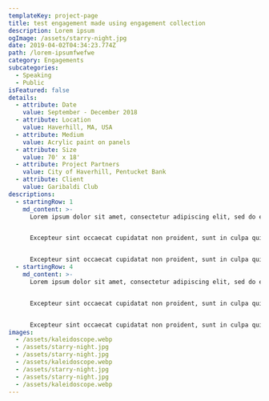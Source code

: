 ```yaml
---
templateKey: project-page
title: test engagement made using engagement collection
description: Lorem ipsum
ogImage: /assets/starry-night.jpg
date: 2019-04-02T04:34:23.774Z
path: /lorem-ipsumfwefwe
category: Engagements
subcategories:
  - Speaking
  - Public
isFeatured: false
details:
  - attribute: Date
    value: September - December 2018
  - attribute: Location
    value: Haverhill, MA, USA
  - attribute: Medium
    value: Acrylic paint on panels
  - attribute: Size
    value: 70' x 18'
  - attribute: Project Partners
    value: City of Haverhill, Pentucket Bank
  - attribute: Client
    value: Garibaldi Club
descriptions:
  - startingRow: 1
    md_content: >-
      Lorem ipsum dolor sit amet, consectetur adipiscing elit, sed do eiusmod tempor incididunt ut labore et dolore magna aliqua. Ut enim ad minim veniam, quis nostrud exercitation ullamco laboris nisi ut aliquip ex ea commodo consequat. Duis aute irure dolor in reprehenderit in voluptate velit esse cillum dolore eu fugiat nulla pariatur.


      Excepteur sint occaecat cupidatat non proident, sunt in culpa qui officia deserunt mollit anim id est laborum. Lorem ipsum dolor sit amet, consectetur adipiscing elit, sed do eiusmod tempor incididunt ut labore et dolore magna aliqua. Ut enim ad minim veniam, quis nostrud exercitation ullamco laboris nisi ut aliquip ex ea commodo consequat. 1


      Excepteur sint occaecat cupidatat non proident, sunt in culpa qui officia deserunt mollit anim id est laborum. Lorem ipsum dolor sit amet, consectetur adipiscing elit, sed do eiusmod tempor incididunt ut labore et dolore magna aliqua. Ut enim ad minim veniam, quis nostrud exercitation ullamco laboris nisi ut aliquip ex ea commodo consequat.
  - startingRow: 4
    md_content: >-
      Lorem ipsum dolor sit amet, consectetur adipiscing elit, sed do eiusmod tempor incididunt ut labore et dolore magna aliqua. Ut enim ad minim veniam, quis nostrud exercitation ullamco laboris nisi ut aliquip ex ea commodo consequat. Duis aute irure dolor in reprehenderit in voluptate velit esse cillum dolore eu fugiat nulla pariatur.


      Excepteur sint occaecat cupidatat non proident, sunt in culpa qui officia deserunt mollit anim id est laborum. Lorem ipsum dolor sit amet, consectetur adipiscing elit, sed do eiusmod tempor incididunt ut labore et dolore magna aliqua. Ut enim ad minim veniam, quis nostrud exercitation ullamco laboris nisi ut aliquip ex ea commodo consequat. 


      Excepteur sint occaecat cupidatat non proident, sunt in culpa qui officia deserunt mollit anim id est laborum. Lorem ipsum dolor sit amet, consectetur adipiscing elit, sed do eiusmod tempor incididunt ut labore et dolore magna aliqua. Ut enim ad minim veniam, quis nostrud exercitation ullamco laboris nisi ut aliquip ex ea commodo consequat.
images:
  - /assets/kaleidoscope.webp
  - /assets/starry-night.jpg
  - /assets/starry-night.jpg
  - /assets/kaleidoscope.webp
  - /assets/starry-night.jpg
  - /assets/starry-night.jpg
  - /assets/kaleidoscope.webp
---
```

